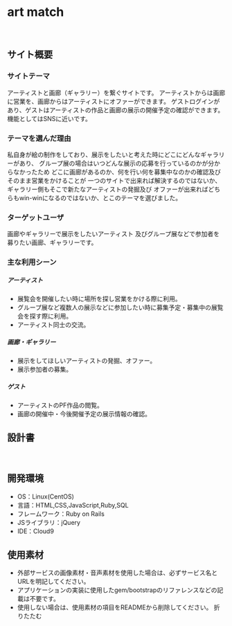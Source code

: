 # art match
​
## サイト概要
### サイトテーマ

アーティストと画廊（ギャラリー）を繋ぐサイトです。
アーティストからは画廊に営業を、画廊からはアーティストにオファーができます。
ゲストログインがあり、ゲストはアーティストの作品と画廊の展示の開催予定の確認ができます。
機能としてはSNSに近いです。
​
### テーマを選んだ理由

私自身が絵の制作をしており、展示をしたいと考えた時にどこにどんなギャラリーがあり、
グループ展の場合はいつどんな展示の応募を行っているのかが分からなかったため
どこに画廊があるのか、何を行い何を募集中なのかの確認及びそのまま営業をかけることが
一つのサイトで出来れば解決するのではないか、ギャラリー側もそこで新たなアーティストの発掘及び
オファーが出来ればどちらもwin-winになるのではないか、とこのテーマを選びました。
​
### ターゲットユーザ

画廊やギャラリーで展示をしたいアーティスト
及びグループ展などで参加者を募りたい画廊、ギャラリーです。
​
### 主な利用シーン

##### アーティスト
  - 展覧会を開催したい時に場所を探し営業をかける際に利用。
  - グループ展など複数人の展示などに参加したい時に募集予定・募集中の展覧会を探す際に利用。
  - アーティスト同士の交流。

##### 画廊・ギャラリー
  - 展示をしてほしいアーティストの発掘、オファー。
  - 展示参加者の募集。

##### ゲスト
  - アーティストのPF作品の閲覧。
  - 画廊の開催中・今後開催予定の展示情報の確認。

## 設計書
<!--テーマを設定・提出する時点では不要です-->
​
## 開発環境
- OS：Linux(CentOS)
- 言語：HTML,CSS,JavaScript,Ruby,SQL
- フレームワーク：Ruby on Rails
- JSライブラリ：jQuery
- IDE：Cloud9
​
## 使用素材
- 外部サービスの画像素材・音声素材を使用した場合は、必ずサービス名とURLを明記してください。
- アプリケーションの実装に使用したgem/bootstrapのリファレンスなどの記載は不要です。
- 使用しない場合は、使用素材の項目をREADMEから削除してください。
折りたたむ